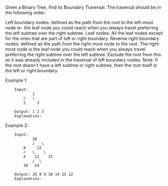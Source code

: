 Given a Binary Tree, find its Boundary Traversal. The traversal should be in the following order: 

Left boundary nodes: defined as the path from the root to the left-most node ie- the leaf node you could reach when you always travel preferring the left subtree over the right subtree. 
Leaf nodes: All the leaf nodes except for the ones that are part of left or right boundary.
Reverse right boundary nodes: defined as the path from the right-most node to the root. The right-most node is the leaf node you could reach when you always travel preferring the right subtree over the left subtree. Exclude the root from this as it was already included in the traversal of left boundary nodes.
Note: If the root doesn't have a left subtree or right subtree, then the root itself is the left or right boundary. 

Example 1:

        Input:
                1
            /   \
            2     3    
        
        Output: 1 2 3
        Explanation:


Example 2:

        Input:
                20
                /   \
            8     22
            /   \    \
            4    12    25
                /  \ 
            10   14 

        Output: 20 8 4 10 14 25 22
        Explanation: 
